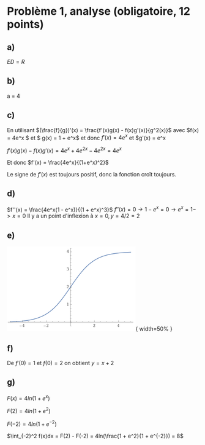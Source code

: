 # Problème 1, analyse (obligatoire, 12 points)
## a)
$ED = R$

## b)
a = 4

## c)
En utilisant $(\frac{f}{g})'(x) = \frac{f'(x)g(x) - f(x)g'(x)}{g^2(x)}$
avec $f(x) = 4e^x $ et $ g(x) = 1 + e^x$ et donc $f'(x) = 4e^x$ et $g'(x) = e^x 

$f'(x)g(x) - f(x)g'(x) = 4e^x + 4e^{2x} - 4e^{2x} = 4e^x$

Et donc $f'(x) = \frac{4e^x}{(1+e^x)^2}$ 

Le signe de $f'(x)$ est toujours positif, donc la fonction croît toujours.

## d)
$f''(x) = \frac{4e^x(1 - e^x)}{(1 + e^x)^3}$
$f''(x) = 0 \rightarrow 1 - e^x = 0 \rightarrow e^x = 1 -> x = 0$
Il y a un point d'inflexion à $x = 0, y = 4/2 = 2$

## e)
![Problème 1](pictures/2020a_pb1.png){ width=50% }

## f)
De $f'(0) = 1$ et $f(0) = 2$ on obtient $y = x + 2$

## g)
$F(x) = 4ln(1 + e^x)$

$F(2) = 4ln(1 + e^2)$

$F(-2) = 4ln(1 + e^{-2})$

$\int_{-2}^2 f(x)dx = F(2) - F(-2) = 4ln(\frac{1 + e^2}{1 + e^{-2}}) = 8$

